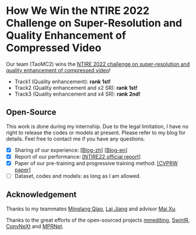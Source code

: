 # How We Win the NTIRE 2022 Challenge on Super-Resolution and Quality Enhancement of Compressed Video

Our team (TaoMC2) wins the [NTIRE 2022 challenge on super-resolution and quality enhancement of compressed video](https://data.vision.ee.ethz.ch/cvl/ntire22/)!

- Track1 (Quality enhancement): **rank 1st!**
- Track2 (Quality enhancement and x2 SR): **rank 1st!**
- Track3 (Quality enhancement and x4 SR): **rank 2nd!**

## Open-Source

This work is done during my internship. Due to the legal limitation, I have no right to release the codes or models at present. Please refer to my blog for details. Feel free to contact me if you have any questions.

- [x] Sharing of our experience: [[Blog-zh]](https://github.com/ryanxingql/winner-ntire22-vqe/blob/main/blog_zh.md) [[Blog-en]](https://github.com/ryanxingql/winner-ntire22-vqe/blob/main/blog_en.md)
- [x] Report of our performance: [[NTIRE22 official report]](https://arxiv.org/abs/2204.09314)
- [x] Paper of our pre-training and progressive training method: [[CVPRW paper]](https://arxiv.org/abs/2204.09924)
- [ ] Dataset, codes and models: as long as I am allowed.

## Acknowledgement

Thanks to my teammates [Minglang Qiao](https://github.com/MinglangQiao), [Lai Jiang](https://github.com/remega) and advisor [Mai Xu](https://scholar.google.com/citations?user=JdhDuXAAAAAJ).

Thanks to the great efforts of the open-sourced projects [mmediting](https://github.com/open-mmlab/mmediting), [SwinIR](https://github.com/JingyunLiang/SwinIR), [ConvNeXt](https://github.com/facebookresearch/ConvNeXt) and [MPRNet](https://github.com/swz30/MPRNet).
